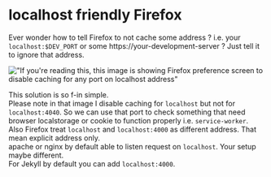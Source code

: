 # localhost friendly Firefox

Ever wonder how to tell Firefox to not cache some address ? i.e. your `localhost:$DEV_PORT` or some https://your-development-server ?
Just tell it to ignore that address.

!["If you're reading this, this image is showing Firefox preference screen to disable caching for any port on localhost address"](https://res.cloudinary.com/akhyar-media/image/upload/c_fit,h_480,q_auto:good/v1602679700/tell-firefox-to-not-allow-localhost-store-data.webp)

This solution is so f-in simple.  
Please note in that image I disable caching for `localhost` but not for `localhost:4040`. So we can use that port to check something
that need browser localstorage or cookie to function properly i.e. `service-worker`.  
Also Firefox treat `localhost` and `localhost:4000` as different address. That mean explicit address only.  
apache or nginx by default able to listen request on `localhost`. Your setup maybe different.  
For Jekyll by default you can add `localhost:4000`.

